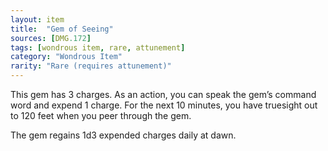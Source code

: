 ```yaml
---
layout: item
title:  "Gem of Seeing"
sources: [DMG.172]
tags: [wondrous item, rare, attunement]
category: "Wondrous Item"
rarity: "Rare (requires attunement)"
---
```


This gem has 3 charges. As an action, you can speak the gem’s command word and expend 1 charge. For the next 10 minutes, you have truesight out to 120 feet when you peer through the gem.

The gem regains 1d3 expended charges daily at dawn.